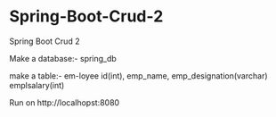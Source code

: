 # Spring-Boot-Crud-2
Spring Boot Crud 2

Make a database:- spring_db

make a table:- em-loyee
id(int), emp_name, emp_designation(varchar)
emplsalary(int)

Run on http://localhopst:8080


